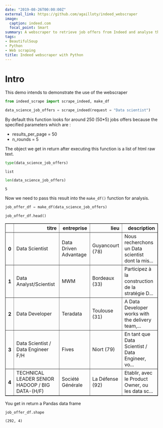 ```yaml
---
date: "2019-08-26T00:00:00Z"
external_link: https://github.com/agailloty/indeed_webscraper
image:
  caption: indeed.com
  focal_point: Smart
summary: A webscraper to retrieve job offers from Indeed and analyse them using Pandas
tags: 
- BeautifulSoup
- Python
- Web scraping
title: Indeed webscraper with Python
---
```

# Intro
This demo intends to demonstrate the use of the webscraper


```python
from indeed_scrape import scrape_indeed, make_df
```


```python
data_science_job_offers = scrape_indeed(request = "Data scientist")
```

By default this function looks for around 250 (50*5) jobs offers because the specified parameters which are :
- results_per_page = 50
- n_rounds = 5

The object we get in return after executing this function is a list of html raw text. 


```python
type(data_science_job_offers)
```




    list




```python
len(data_science_job_offers)
```




    5



Now we need to pass this result into the `make_df()` function for analysis.


```python
job_offer_df = make_df(data_science_job_offers)
```


```python
job_offer_df.head()
```




<div>
<style scoped>
    .dataframe tbody tr th:only-of-type {
        vertical-align: middle;
    }

    .dataframe tbody tr th {
        vertical-align: top;
    }

    .dataframe thead th {
        text-align: right;
    }
</style>
<table border="1" class="dataframe">
  <thead>
    <tr style="text-align: right;">
      <th></th>
      <th>titre</th>
      <th>entreprise</th>
      <th>lieu</th>
      <th>description</th>
    </tr>
  </thead>
  <tbody>
    <tr>
      <th>0</th>
      <td>Data Scientist</td>
      <td>Data Driven Advantage</td>
      <td>Guyancourt (78)</td>
      <td>Nous recherchons un Data scientist dont la mis...</td>
    </tr>
    <tr>
      <th>1</th>
      <td>Data Analyst/Scientist</td>
      <td>MWM</td>
      <td>Bordeaux (33)</td>
      <td>Participez à la construction de la stratégie D...</td>
    </tr>
    <tr>
      <th>2</th>
      <td>Data Developer</td>
      <td>Teradata</td>
      <td>Toulouse (31)</td>
      <td>A Data Developer works with the delivery team,...</td>
    </tr>
    <tr>
      <th>3</th>
      <td>Data Scientist / Data Engineer F/H</td>
      <td>Fives</td>
      <td>Niort (79)</td>
      <td>En tant que Data Scientist / Data Engineer, vo...</td>
    </tr>
    <tr>
      <th>4</th>
      <td>TECHNICAL LEADER SENIOR HADOOP / BIG DATA-(H/F)</td>
      <td>Société Générale</td>
      <td>La Défense (92)</td>
      <td>Etablir, avec le Product Owner, ou les data sc...</td>
    </tr>
  </tbody>
</table>
</div>



You get in return a Pandas data frame 


```python
job_offer_df.shape
```




    (292, 4)